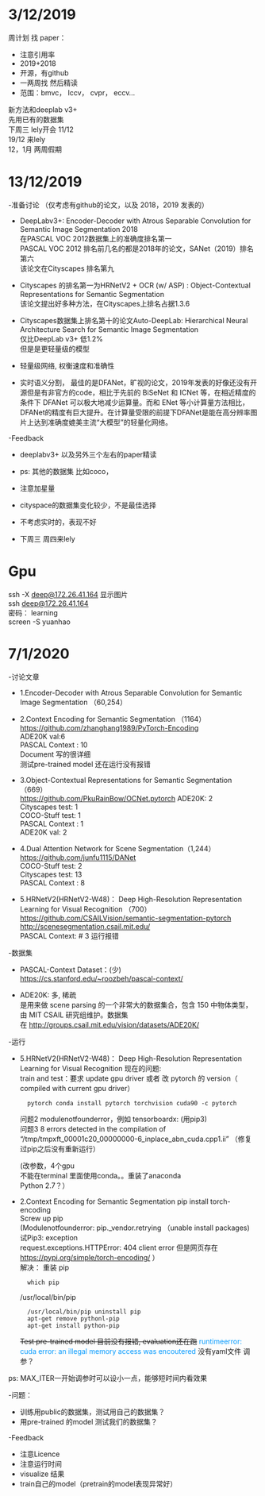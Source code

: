 
# 3/12/2019 

周计划 找 paper：
* 注意引用率 
* 2019+2018
* 开源，有github
* 一两周找 然后精读
* 范围：bmvc， Iccv， cvpr， eccv…

新方法和deeplab v3+  
先用已有的数据集  
下周三 lely开会 11/12  
19/12 来lely  
12，1月 两周假期 

# 13/12/2019

-准备讨论 （仅考虑有github的论文，以及 2018，2019 发表的）

*  DeepLabv3+: Encoder-Decoder with Atrous Separable Convolution for Semantic Image Segmentation 2018  
在PASCAL VOC 2012数据集上的准确度排名第一  
PASCAL VOC 2012 排名前几名的都是2018年的论文，SANet（2019）排名第六  
该论文在Cityscapes 排名第九  

*  Cityscapes 的排名第一为HRNetV2 + OCR (w/ ASP) : Object-Contextual Representations for Semantic Segmentation  
该论文提出好多种方法，在Cityscapes上排名占据1.3.6

*  Cityscapes数据集上排名第十的论文Auto-DeepLab: Hierarchical Neural Architecture Search for Semantic Image Segmentation  
仅比DeepLab v3+ 低1.2%  
但是是更轻量级的模型

*  轻量级网络, 权衡速度和准确性
*  实时语义分割， 最佳的是DFANet，旷视的论文，2019年发表的好像还没有开源但是有非官方的code，相比于先前的 BiSeNet 和 ICNet 等，在相近精度的条件下 DFANet 可以极大地减少运算量。而和 ENet 等小计算量方法相比，DFANet的精度有巨大提升。在计算量受限的前提下DFANet是能在高分辨率图片上达到准确度媲美主流“大模型”的轻量化网络。

-Feedback
* deeplabv3+ 以及另外三个左右的paper精读

* ps: 其他的数据集 比如coco，
* 注意加星量
* cityspace的数据集变化较少，不是最佳选择
* 不考虑实时的，表现不好
* 下周三 周四来lely

# Gpu
ssh -X deep@172.26.41.164 显示图片  
ssh deep@172.26.41.164  
密码： learning  
screen -S yuanhao

# 7/1/2020  

-讨论文章
* 1.Encoder-Decoder with Atrous Separable Convolution for Semantic Image Segmentation （60,254）

* 2.Context Encoding for Semantic Segmentation （1164）  
https://github.com/zhanghang1989/PyTorch-Encoding  
ADE20K val:6  
PASCAL Context : 10  
Document 写的很详细  
测试pre-trained model 还在运行没有报错

* 3.Object-Contextual Representations for Semantic Segmentation （669）  
https://github.com/PkuRainBow/OCNet.pytorch
ADE20K: 2  
Cityscapes test: 1  
COCO-Stuff test: 1  
PASCAL Context : 1  
ADE20K val: 2 

* 4.Dual Attention Network for Scene Segmentation（1,244）
https://github.com/junfu1115/DANet  
COCO-Stuff test: 2  
Cityscapes test: 13  
PASCAL Context : 8

* 5.HRNetV2(HRNetV2-W48)： Deep High-Resolution Representation Learning for Visual Recognition （700）    
https://github.com/CSAILVision/semantic-segmentation-pytorch  
http://scenesegmentation.csail.mit.edu/  
PASCAL Context: # 3
运行报错

-数据集
* PASCAL-Context Dataset：(少)  
https://cs.stanford.edu/~roozbeh/pascal-context/

* ADE20K: 多, 稀疏  
是用来做 scene parsing 的一个非常大的数据集合，包含 150 中物体类型，由 MIT CSAIL 研究组维护。数据集在 http://groups.csail.mit.edu/vision/datasets/ADE20K/

-运行

* 5.HRNetV2(HRNetV2-W48)： Deep High-Resolution Representation Learning for Visual Recognition 
现在的问题:  
train and test：要求 update gpu driver 或者 改 pytorch 的 version（ compiled with current gpu driver）

        pytorch conda install pytorch torchvision cuda90 -c pytorch  
	问题2 modulenotfounderror，例如 tensorboardx: (用pip3)  
	问题3 8 errors detected in the compilation of “/tmp/tmpxft_00001c20_00000000-6_inplace_abn_cuda.cpp1.ii” 
（修复过pip之后没有重新运行）

    (改参数，4个gpu  
    不能在terminal 里面使用conda。。重装了anaconda  
    Python 2.7？）
* 2.Context Encoding for Semantic Segmentation
        pip install torch-encoding  
	Screw up pip  
	(Modulenotfounderror: pip._vendor.retrying （unable install packages)  
	试Pip3: exception  
	request.exceptions.HTTPError: 404 client error 但是网页存在 https://pypi.org/simple/torch-encoding/ ）  
	解决： 重装 pip

        which pip
	/usr/local/bin/pip

		/usr/local/bin/pip uninstall pip
		apt-get remove pythonl-pip
		apt-get install python-pip

    ~~Test pre-trained model 目前没有报错, evaluation还在跑~~ <font color=#0099ff>runtimeerror: cuda error: an illegal memory access was encoutered</font>
    没有yaml文件 调参？

ps: MAX_ITER一开始调参时可以设小一点，能够短时间内看效果

-问题：
* 训练用public的数据集，测试用自己的数据集？
* 用pre-trained 的model 测试我们的数据集？

-Feedback
* 注意Licence
* 注意运行时间
* visualize 结果
* train自己的model（pretrain的model表现异常好）
